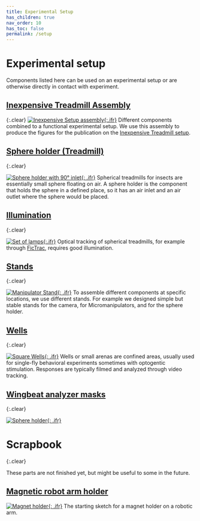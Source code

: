 ```yaml
---
title: Experimental Setup
has_children: true
nav_order: 10
has_toc: false
permalink: /setup
---
```


# Experimental setup

Components listed here can be used on an experimental setup or are otherwise directly in contact with experiment.

## [Inexpensive Treadmill Assembly]({{site.baseurl}}/setup/inexpensive-treadmill)
{:.clear}
[![Inexpensive Setup assembly]({{site.baseurl}}/assets/img/Experimental-Setup/Inexpensive-Treadmill_Assembly/Inexpensive-Treadmill_Assembly.png){:.ifr}]({{site.baseurl}}/setup/inexpensive-treadmill)
Different components combined to a functional experimental setup. We use this assembly to produce the figures for the publication on the [Inexpensive Treadmill setup]({{site.baseurl}}/inexpensive-treadmill).

## [Sphere holder (Treadmill)]({{site.baseurl}}/setup/sphere-holder)
{:.clear}

[![Sphere holder with 90° inlet]({{site.baseurl}}/assets/img/Experimental-Setup/Treadmill_Sphere_Holder/Treadmill_Sphere_Holder_9mm-ball_90deg.png){: .ifr}]({{site.baseurl}}/setup/sphere-holder)
Spherical treadmills for insects are essentially small sphere floating on air. A sphere holder is the component that holds the sphere in a defined place, so it has an air inlet and an air outlet where the sphere would be placed.

## [Illumination]({{site.baseurl}}/setup/illumination)
{:.clear}

[![Set of lamps]({{site.baseurl}}/assets/img/Experimental-Setup/Lamp_LED_5mm/illumination-lamps.png){:.ifr}]({{site.baseurl}}/setup/illumination)
Optical tracking of spherical treadmills, for example through [FicTrac](https://github.com/rjdmoore/fictrac), requires good illumination. 

## [Stands]({{site.baseurl}}/setup/stands)
{:.clear}

[![Manipulator Stand]({{site.baseurl}}/assets/img/Experimental-Setup/Stands/Stand_Treadmill_Sphere_Holder.png){: .ifr}]({{site.baseurl}}/setup/stands)
To assemble different components at specific locations, we use different stands. For example we designed simple but stable stands for the camera, for Micromanipulators, and for the sphere holder.

## [Wells]({{site.baseurl}}/setup/wells)
{:.clear}

[![Square Wells]({{site.baseurl}}/assets/img/Experimental-Setup/Square_wells_90mm/Wells_3x3_optogenetics.png){: .ifr}]({{site.baseurl}}/setup/wells)
Wells or small arenas are confined areas, usually used for single-fly behavioral experiments sometimes with optogentic stimulation. Responses are typically filmed and analyzed through video tracking. 

## [Wingbeat analyzer masks]({{site.baseurl}}/setup/wba-masks)
{:.clear}

[![Sphere holder]({{site.baseurl}}/assets/img/Experimental-Setup/Wingbeat-Analyzer_sensor-masks/Wingbeat-Analyzer_sensor-masks.png){: .ifr}]({{site.baseurl}}/setup/wba-masks)

# Scrapbook
{:.clear}

These parts are not finished yet, but might be useful to some in the future.

## [Magnetic robot arm holder]({{site.baseurl}}/setup/magnet-holder)

[![Magnet holder]({{site.baseurl}}/assets/img/Experimental-Setup/Robot_Arm_Magnet-Holder/Robot_Arm_Magnet-Holder.png){: .ifr}]({{site.baseurl}}/setup/magnet-holder)
The starting sketch for a magnet holder on a robotic arm.